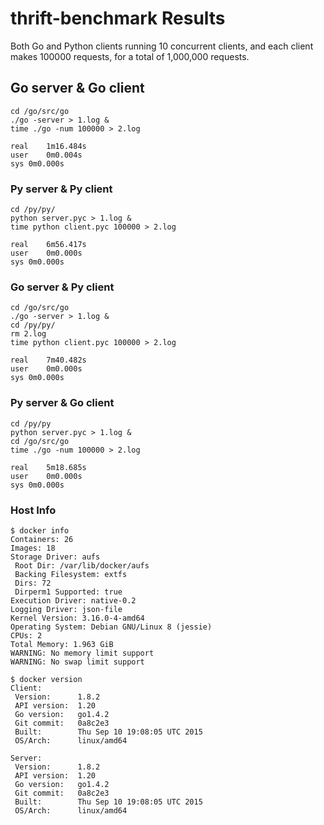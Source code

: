 # thrift-benchmark Results

Both Go and Python clients running 10 concurrent clients, and each client makes 100000 requests, for a total of 1,000,000 requests.


## Go server & Go client

```
cd /go/src/go
./go -server > 1.log &
time ./go -num 100000 > 2.log

real	1m16.484s
user	0m0.004s
sys	0m0.000s
```

### Py server & Py client

```
cd /py/py/
python server.pyc > 1.log &
time python client.pyc 100000 > 2.log

real	6m56.417s
user	0m0.000s
sys	0m0.000s
```

### Go server & Py client

```
cd /go/src/go
./go -server > 1.log &
cd /py/py/
rm 2.log
time python client.pyc 100000 > 2.log

real	7m40.482s
user	0m0.000s
sys	0m0.000s
```

### Py server & Go client

```
cd /py/py
python server.pyc > 1.log &
cd /go/src/go
time ./go -num 100000 > 2.log

real	5m18.685s
user	0m0.000s
sys	0m0.000s
```

### Host Info

```
$ docker info
Containers: 26
Images: 18
Storage Driver: aufs
 Root Dir: /var/lib/docker/aufs
 Backing Filesystem: extfs
 Dirs: 72
 Dirperm1 Supported: true
Execution Driver: native-0.2
Logging Driver: json-file
Kernel Version: 3.16.0-4-amd64
Operating System: Debian GNU/Linux 8 (jessie)
CPUs: 2
Total Memory: 1.963 GiB
WARNING: No memory limit support
WARNING: No swap limit support

$ docker version
Client:
 Version:      1.8.2
 API version:  1.20
 Go version:   go1.4.2
 Git commit:   0a8c2e3
 Built:        Thu Sep 10 19:08:05 UTC 2015
 OS/Arch:      linux/amd64

Server:
 Version:      1.8.2
 API version:  1.20
 Go version:   go1.4.2
 Git commit:   0a8c2e3
 Built:        Thu Sep 10 19:08:05 UTC 2015
 OS/Arch:      linux/amd64
```
